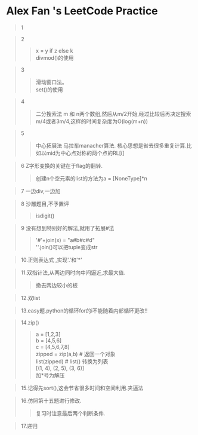 # Alex Fan 's LeetCode Practice
>1

>2
>> x = y if z else k    
>> divmod()的使用

>3
>>滑动窗口法。  
set()的使用

>4
>>二分搜索法 m 和 n两个数组,然后从m/2开始,经过比较后再决定搜索m/4或者3m/4,这样的时间复杂度为O(log(m+n))

>5
>>中心拓展法 马拉车manacher算法.
核心思想是省去很多重复计算.比如以mid为中心点对称的两个点的RL[i]

>6 Z字形变换的关键在于flag的翻转.
>> 创建n个空元素的list的方法为a = [NoneType]*n

>7 一边div,一边加

>8 沙雕题目,不予置评
>>isdigit()


>9 没有想到特别好的解法,就用了拓展#法
>>'#'+join(x) = "a#b#c#d"   
>>''.join()可以把tuple变成str

>10.正则表达式 ,实现'.'和'*'

>11.双指针法,从两边同时向中间逼近,求最大值.
>>撤去两边较小的板

>12.双list

>13.easy题.python的循环for的i不能随着内部循环更改!!

>14.zip()
>>a = [1,2,3]  
>>b = [4,5,6]  
>>c = [4,5,6,7,8]  
>>zipped = zip(a,b)     # 返回一个对象  
>>list(zipped)  # list() 转换为列表  
>>[(1, 4), (2, 5), (3, 6)]  
>>加*号为解压

>15.记得先sort(),这会节省很多时间和空间利用.夹逼法

>16.仿照第十五题进行修改. 
>>复习时注意最后两个判断条件.

>17.递归